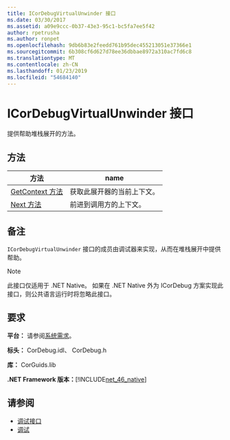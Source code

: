 ```yaml
---
title: ICorDebugVirtualUnwinder 接口
ms.date: 03/30/2017
ms.assetid: a09e9ccc-0b37-43e3-95c1-bc5fa7ee5f42
author: rpetrusha
ms.author: ronpet
ms.openlocfilehash: 9db6b83e2feedd761b95dec455213051e37366e1
ms.sourcegitcommit: 6b308cf6d627d78ee36dbbae8972a310ac7fd6c8
ms.translationtype: MT
ms.contentlocale: zh-CN
ms.lasthandoff: 01/23/2019
ms.locfileid: "54684140"
---
```

# <a name="icordebugvirtualunwinder-interface"></a>ICorDebugVirtualUnwinder 接口
提供帮助堆栈展开的方法。  
  
## <a name="methods"></a>方法  
  
|方法|name|  
|------------|----------|  
|[GetContext 方法](../../../../docs/framework/unmanaged-api/debugging/icordebugvirtualunwinder-getcontext-method.md)|获取此展开器的当前上下文。|  
|[Next 方法](../../../../docs/framework/unmanaged-api/debugging/icordebugvirtualunwinder-next-method.md)|前进到调用方的上下文。|  
  
## <a name="remarks"></a>备注  
 `ICorDebugVirtualUnwinder` 接口的成员由调试器来实现，从而在堆栈展开中提供帮助。  
  
> [!NOTE]
>  此接口仅适用于 .NET Native。 如果在 .NET Native 外为 ICorDebug 方案实现此接口，则公共语言运行时将忽略此接口。  
  
## <a name="requirements"></a>要求  
 **平台：** 请参阅[系统需求](../../../../docs/framework/get-started/system-requirements.md)。  
  
 **标头：** CorDebug.idl、 CorDebug.h  
  
 **库：** CorGuids.lib  
  
 **.NET Framework 版本：**[!INCLUDE[net_46_native](../../../../includes/net-46-native-md.md)]  
  
## <a name="see-also"></a>请参阅
- [调试接口](../../../../docs/framework/unmanaged-api/debugging/debugging-interfaces.md)
- [调试](../../../../docs/framework/unmanaged-api/debugging/index.md)

